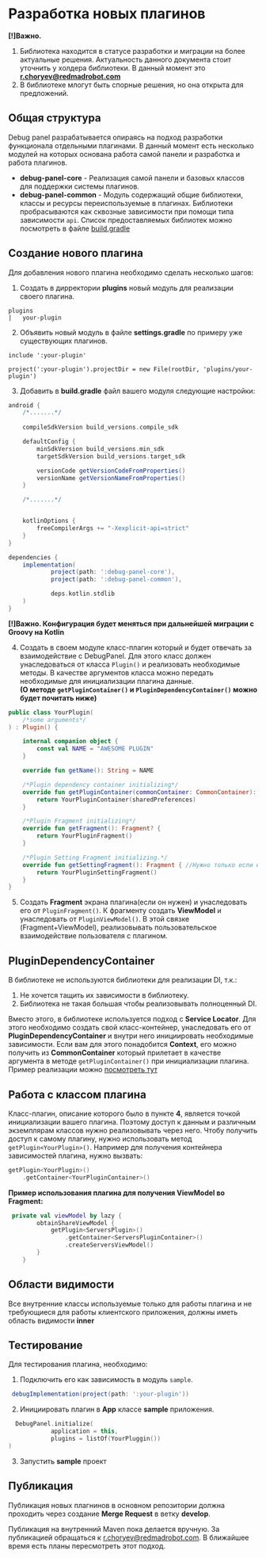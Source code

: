 # Разработка новых плагинов

**[!]Важно.**  
1. Библиотека находится в статусе разработки и миграции на более актуальные решения. 
Актуальность данного документа стоит уточнить у холдера библиотеки. В данный момент это **r.choryev@redmadrobot.com**
2. В библиотеке млогут быть спорные решения, но она открыта для предложений.


## Общая структура
Debug panel разрабатывается опираясь на подход разработки функционала отдельными плагинами.
В данный момент есть несколько модулей на которых основана работа самой панели и разработка и работа плагинов.

* **debug-panel-core** - Реализация самой панели и базовых классов для поддержки системы плагинов.
* **debug-panel-common** - Модуль содержащий общие библиотеки, классы и ресурсы переиспользуемые в плагинах.
  Библиотеки пробрасываются как сквозные зависимости при помощи типа зависимости `api`.
  Список предоставляемых библиотек можно посмотреть в файле [build.gradle](../debug-panel-common/build.gradle)

## Создание нового плагина
Для добавления нового плагина необходимо сделать несколько шагов:
1. Создать в дирректории **plugins** новый модуль для реализации своего плагина.
   
```
plugins
|   your-plugin
```
2. Объявить новый модуль в файле **settings.gradle** по примеру уже существующих плагинов.
   
```
include ':your-plugin'

project(':your-plugin').projectDir = new File(rootDir, 'plugins/your-plugin')
```
3. Добавить в **build.gradle** файл вашего модуля следующие настройки:

```groovy
android {
    /*.......*/
    
    compileSdkVersion build_versions.compile_sdk

    defaultConfig {
        minSdkVersion build_versions.min_sdk
        targetSdkVersion build_versions.target_sdk

        versionCode getVersionCodeFromProperties()
        versionName getVersionNameFromProperties()
    }

    /*.......*/


    kotlinOptions {
        freeCompilerArgs += "-Xexplicit-api=strict"
    }
}

dependencies {
    implementation(
            project(path: ':debug-panel-core'),
            project(path: ':debug-panel-common'),

            deps.kotlin.stdlib
    )
}

```
**[!]Важно. Конфигурация будет меняться при дальнейшей миграции с Groovy на Kotlin**

4. Создать в своем модуле класс-плагин который и будет отвечать за взаимодействие с DebugPanel. 
   Для этого класс должен унаследоваться от класса `Plugin()` и реализовать необходимые методы. 
   В качестве аргументов класса можно передать необходимые для инициализации плагина данные.\
   **(О методе `getPluginContainer()` и `PluginDependencyContainer()` можно будет почитать ниже)**
   
```kotlin
public class YourPlugin(
    /*some arguments*/
) : Plugin() {

    internal companion object {
        const val NAME = "AWESOME PLUGIN"
    }

    override fun getName(): String = NAME

    /*Plugin dependency container initializing*/
    override fun getPluginContainer(commonContainer: CommonContainer): PluginDependencyContainer {
        return YourPluginContainer(sharedPreferences)
    }

    /*Plugin Fragment initializing*/
    override fun getFragment(): Fragment? {
        return YourPluginFragment()
    }

    /*Plugin Setting Fragment initializing.*/ 
    override fun getSettingFragment(): Fragment { //Нужно только если есть отдельный экран для настройки плагина.
        return YourPluginSettingFragment()
    }
}
```
5. Создать **Fragment** экрана плагина(если он нужен) и унаследовать его от `PluginFragment()`.
К фрагменту создать **ViewModel** и унаследовать от `PluginViewModel()`. 
   В этой связке (Fragment+ViewModel), реализовывать пользовательское взаимодействие пользователя с плагином.
   
## PluginDependencyContainer

В библиотеке не используются библиотеки для реализации DI, т.к.:
1. Не хочется тащить их зависимости в библиотеку.
2. Библиотека не такая большая чтобы реализовывать полноценный DI.

Вместо этого, в библиотеке используется подход с **Service Locator**. 
Для этого необходимо создать свой класс-контейнер, унаследовать его от **PluginDependencyContainer** и внутри него инициировать необходимые зависимости.
Если вам для этого понадобится **Context**, его можно получить из **CommonContainer** который прилетает в качестве аргумента в методе `getPluginContainer()` при инициализации плагина.
Пример реализации можно [посмотреть тут](../plugins/accounts-plugin/src/main/kotlin/com/redmadrobot/account_plugin/plugin/AccountsPluginContainer.kt)

## Работа с классом плагина

Класс-плагин, описание которого было в пункте **4**, является точкой инициализации вашего плагина.
Поэтому доступ к данным и различным экземплярам классов нужно реализовывать через него.
Чтобу получить доступ к самому плагину, нужно использовать метод `getPlugin<YourPlugin>()`.
Например для получения контейнера зависимостей плагина, нужно вызвать:

```kotlin
getPlugin<YourPlugin>()
    .getContainer<YourPluginContainer>()
```

**Пример использования плагина для получения ViewModel во Fragment:**

```kotlin
 private val viewModel by lazy {
        obtainShareViewModel {
            getPlugin<ServersPlugin>()
                .getContainer<ServersPluginContainer>()
                .createServersViewModel()
        }
    }
```

## Области видимости

Все внутренние классы используемые только для работы плагина и не требующиеся для работы клиентского приложения, должны иметь область видимости **inner**

## Тестирование

Для тестирования плагина, необходимо:
1. Подключить его как зависимость в модуль `sample`.

```groovy
 debugImplementation(project(path: ':your-plugin'))
```

2. Инициировать плагин в **App** классе **sample** приложения.

```kotlin
  DebugPanel.initialize(
            application = this,
            plugins = listOf(YourPluggin())
)
```

3. Запустить **sample** проект

## Публикация

Публикация новых плагнинов в основном репозитории должна проходить через создание **Merge Request** в ветку **develop**.

Публикация на внутренний Maven пока делается вручную. 
За публикацией обращаться к r.choryev@redmadrobot.com.
В ближайшее время есть планы пересмотреть этот подход.
